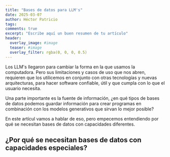 ```yaml
---
title: "Bases de datos para LLM's"
date: 2025-03-07
author: Héctor Patricio
tags:
comments: true
excerpt: "Escribe aquí un buen resumen de tu artículo"
header:
  overlay_image: #image
  teaser: #image
  overlay_filter: rgba(0, 0, 0, 0.5)
---
```


Los LLM's llegaron para cambiar la forma en la que usamos la computadora.
Pero sus limitaciones y casos de uso que nos abren, requieren que los
utilicemos en conjunto con otras tecnologías y nuevas arquitecturas, para
hacer software confiable, útil y que cumpla con lo que el usuario necesita.

Una parte importante es la fuente de información, ¿en qué tipos de bases de
datos podemos guardar información para crear programas en combinación con
los modelos generativos que sirvan lo mejor posible?

En este artícul vamos a hablar de eso, pero empecemos entendiendo por qué
se necesitan bases de datos con capacidades diferentes.

## ¿Por qué se necesitan bases de datos con capacidades especiales?